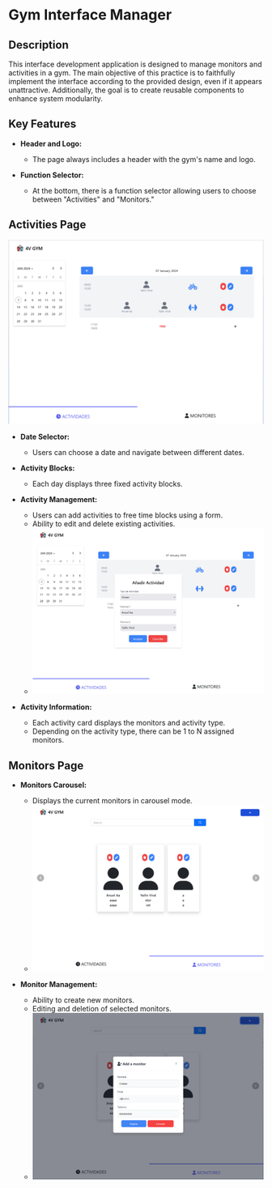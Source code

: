 # Gym Interface Manager

## Description

This interface development application is designed to manage monitors and activities in a gym. The main objective of this practice is to faithfully implement the interface according to the provided design, even if it appears unattractive. Additionally, the goal is to create reusable components to enhance system modularity.

## Key Features

- **Header and Logo:**
  - The page always includes a header with the gym's name and logo.

- **Function Selector:**
  - At the bottom, there is a function selector allowing users to choose between "Activities" and "Monitors."

## Activities Page
  ![Carrousel](./images/inicio.png)


- **Date Selector:**
  - Users can choose a date and navigate between different dates.

- **Activity Blocks:**
  - Each day displays three fixed activity blocks.

- **Activity Management:**
  - Users can add activities to free time blocks using a form.
  - Ability to edit and delete existing activities.
  - ![Carrousel](./images/addactivity.png)

- **Activity Information:**
  - Each activity card displays the monitors and activity type.
  - Depending on the activity type, there can be 1 to N assigned monitors.

## Monitors Page

- **Monitors Carousel:**
  - Displays the current monitors in carousel mode.
  - ![Carrousel](./images/monitors.png)


- **Monitor Management:**
  - Ability to create new monitors.
  - Editing and deletion of selected monitors.
  - ![Carrousel](./images/addmonitor.png)



